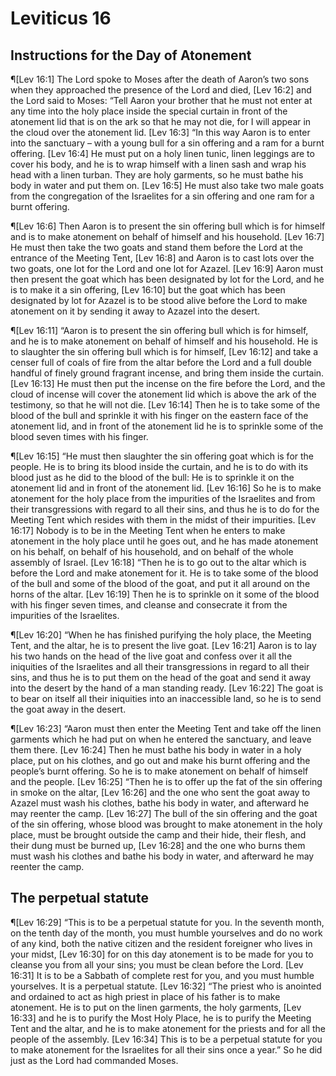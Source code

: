 # Leviticus 16

## Instructions for the Day of Atonement
¶[Lev 16:1] The Lord spoke to Moses after the death of Aaron’s two sons when they approached the presence of the Lord and died,
[Lev 16:2] and the Lord said to Moses: “Tell Aaron your brother that he must not enter at any time into the holy place inside the special curtain in front of the atonement lid that is on the ark so that he may not die, for I will appear in the cloud over the atonement lid.
[Lev 16:3] “In this way Aaron is to enter into the sanctuary – with a young bull for a sin offering and a ram for a burnt offering.
[Lev 16:4] He must put on a holy linen tunic, linen leggings are to cover his body, and he is to wrap himself with a linen sash and wrap his head with a linen turban. They are holy garments, so he must bathe his body in water and put them on.
[Lev 16:5] He must also take two male goats from the congregation of the Israelites for a sin offering and one ram for a burnt offering.

¶[Lev 16:6] Then Aaron is to present the sin offering bull which is for himself and is to make atonement on behalf of himself and his household.
[Lev 16:7] He must then take the two goats and stand them before the Lord at the entrance of the Meeting Tent,
[Lev 16:8] and Aaron is to cast lots over the two goats, one lot for the Lord and one lot for Azazel.
[Lev 16:9] Aaron must then present the goat which has been designated by lot for the Lord, and he is to make it a sin offering,
[Lev 16:10] but the goat which has been designated by lot for Azazel is to be stood alive before the Lord to make atonement on it by sending it away to Azazel into the desert.

¶[Lev 16:11] “Aaron is to present the sin offering bull which is for himself, and he is to make atonement on behalf of himself and his household. He is to slaughter the sin offering bull which is for himself,
[Lev 16:12] and take a censer full of coals of fire from the altar before the Lord and a full double handful of finely ground fragrant incense, and bring them inside the curtain.
[Lev 16:13] He must then put the incense on the fire before the Lord, and the cloud of incense will cover the atonement lid which is above the ark of the testimony, so that he will not die.
[Lev 16:14] Then he is to take some of the blood of the bull and sprinkle it with his finger on the eastern face of the atonement lid, and in front of the atonement lid he is to sprinkle some of the blood seven times with his finger.

¶[Lev 16:15] “He must then slaughter the sin offering goat which is for the people. He is to bring its blood inside the curtain, and he is to do with its blood just as he did to the blood of the bull: He is to sprinkle it on the atonement lid and in front of the atonement lid.
[Lev 16:16] So he is to make atonement for the holy place from the impurities of the Israelites and from their transgressions with regard to all their sins, and thus he is to do for the Meeting Tent which resides with them in the midst of their impurities.
[Lev 16:17] Nobody is to be in the Meeting Tent when he enters to make atonement in the holy place until he goes out, and he has made atonement on his behalf, on behalf of his household, and on behalf of the whole assembly of Israel.
[Lev 16:18] “Then he is to go out to the altar which is before the Lord and make atonement for it. He is to take some of the blood of the bull and some of the blood of the goat, and put it all around on the horns of the altar.
[Lev 16:19] Then he is to sprinkle on it some of the blood with his finger seven times, and cleanse and consecrate it from the impurities of the Israelites.

¶[Lev 16:20] “When he has finished purifying the holy place, the Meeting Tent, and the altar, he is to present the live goat.
[Lev 16:21] Aaron is to lay his two hands on the head of the live goat and confess over it all the iniquities of the Israelites and all their transgressions in regard to all their sins, and thus he is to put them on the head of the goat and send it away into the desert by the hand of a man standing ready.
[Lev 16:22] The goat is to bear on itself all their iniquities into an inaccessible land, so he is to send the goat away in the desert.

¶[Lev 16:23] “Aaron must then enter the Meeting Tent and take off the linen garments which he had put on when he entered the sanctuary, and leave them there.
[Lev 16:24] Then he must bathe his body in water in a holy place, put on his clothes, and go out and make his burnt offering and the people’s burnt offering. So he is to make atonement on behalf of himself and the people.
[Lev 16:25] “Then he is to offer up the fat of the sin offering in smoke on the altar,
[Lev 16:26] and the one who sent the goat away to Azazel must wash his clothes, bathe his body in water, and afterward he may reenter the camp.
[Lev 16:27] The bull of the sin offering and the goat of the sin offering, whose blood was brought to make atonement in the holy place, must be brought outside the camp and their hide, their flesh, and their dung must be burned up,
[Lev 16:28] and the one who burns them must wash his clothes and bathe his body in water, and afterward he may reenter the camp.

## The perpetual statute
¶[Lev 16:29] “This is to be a perpetual statute for you. In the seventh month, on the tenth day of the month, you must humble yourselves and do no work of any kind, both the native citizen and the resident foreigner who lives in your midst,
[Lev 16:30] for on this day atonement is to be made for you to cleanse you from all your sins; you must be clean before the Lord.
[Lev 16:31] It is to be a Sabbath of complete rest for you, and you must humble yourselves. It is a perpetual statute.
[Lev 16:32] “The priest who is anointed and ordained to act as high priest in place of his father is to make atonement. He is to put on the linen garments, the holy garments,
[Lev 16:33] and he is to purify the Most Holy Place, he is to purify the Meeting Tent and the altar, and he is to make atonement for the priests and for all the people of the assembly.
[Lev 16:34] This is to be a perpetual statute for you to make atonement for the Israelites for all their sins once a year.” So he did just as the Lord had commanded Moses.
